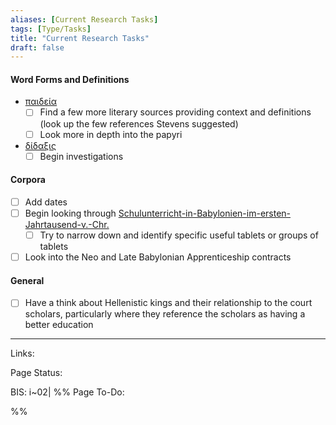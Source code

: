 ```yaml
---
aliases: [Current Research Tasks]
tags: [Type/Tasks]
title: "Current Research Tasks" 
draft: false
---
```


#### Word Forms and Definitions
- [παιδεία](παιδεία.md)
	- [ ] Find a few more literary sources providing context and definitions (look up the few references Stevens suggested)
	- [ ] Look more in depth into the papyri
- [δίδαξις](δίδαξις.md)
	- [ ] Begin investigations
#### Corpora
- [ ] Add dates
- [ ] Begin looking through [Schulunterricht-in-Babylonien-im-ersten-Jahrtausend-v.-Chr.](Schulunterricht-in-Babylonien-im-ersten-Jahrtausend-v.-Chr..md)
	- [ ] Try to narrow down and identify specific useful tablets or groups of tablets
- [ ] Look into the Neo and Late Babylonian Apprenticeship contracts

#### General
- [ ] Have a think about Hellenistic kings and their relationship to the court scholars, particularly where they reference the scholars as having a better education


--- 
Links: 

Page Status: 

BIS: i~02|
%%
Page To-Do:

%%



